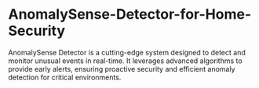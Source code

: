 # AnomalySense-Detector-for-Home-Security
AnomalySense Detector is a cutting-edge system designed to detect and monitor unusual events in real-time. It leverages advanced algorithms to provide early alerts, ensuring proactive security and efficient anomaly detection for critical environments.
